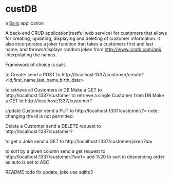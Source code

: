 # custDB

a [Sails](http://sailsjs.org) application

A back-end CRUD application(restful web service) for customers that allows for creating, updating, displaying and deleting of customer information.
it also incorporates a joker function that takes a customers first and last name, and throws/displays random jokes from http://www.icndb.com/api/ interpolating the names.

Framework of choice is sails

to Create:
send a POST to http://localhost:1337/customer/create?<id,first_name,last_name,birth_date>

to retrieve all Customers in DB
Make a GET to http://localhost:1337/customer
to retrieve a single Customer from DB
Make a GET to http://localhost:1337/customer?<id>

Update Customer
send a PUT to  http://localhost:1337/customer/<id>?<column name>=<new value>
note: changing the id is not permitted.

Delete a Customer
send a DELETE request to http://localhost:1337/customer?<id>

to get a Joke
send a GET to http://localhost:1337/customer/joker/?id=<id>

to sort by a given column
send a get request to http://localhost:1337/customer/?sort=<column name>
add %20<DESC> to sort in descending order as auto is set to ASC

README todo
fix update, joke
use sqlite3
